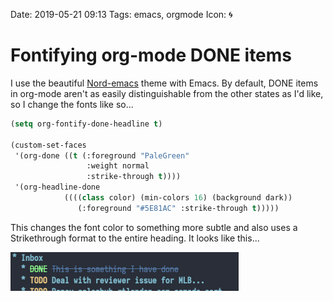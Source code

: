 Date: 2019-05-21 09:13
Tags: emacs, orgmode
Icon: 🌀



# Fontifying org-mode DONE items

I use the beautiful [Nord-emacs](https://github.com/arcticicestudio/nord-emacs) theme with Emacs. By default, DONE items in org-mode aren't as easily distinguishable from the other states as I'd like, so I change the fonts like so...

```lisp
(setq org-fontify-done-headline t)

(custom-set-faces
 '(org-done ((t (:foreground "PaleGreen"
                 :weight normal
                 :strike-through t))))
 '(org-headline-done
            ((((class color) (min-colors 16) (background dark))
               (:foreground "#5E81AC" :strike-through t)))))
```

This changes the font color to something more subtle and also uses a Strikethrough format to the entire heading. It looks like this...

![Nord-emacs](/_img/2019/2019-05-21-nord-emacs.png)

